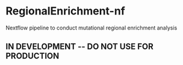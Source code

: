 # RegionalEnrichment-nf
Nextflow pipeline to conduct mutational regional enrichment analysis

## IN DEVELOPMENT -- DO NOT USE FOR PRODUCTION
